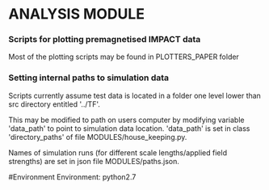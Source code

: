 # ANALYSIS MODULE

### Scripts for plotting premagnetised IMPACT data
Most of the plotting scripts may be found in PLOTTERS_PAPER folder

### Setting internal paths to simulation data
Scripts currently assume test data is located in a folder one level lower than src 
directory entitled '../TF'. 


This may be modified to path on users computer by modifying variable 'data_path' to point to simulation data location.
'data_path' is set in class 'directory_paths' of file MODULES/house_keeping.py.

Names of simulation runs (for different scale lengths/applied field strengths)
 are set in json file MODULES/paths.json.


#Environment
Environment: python2.7
